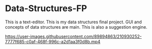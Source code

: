# Data-Structures-FP
This is a text-editor. This is my data structures final project. GUI and concepts of data structures are main. This is also a suggestion engine.


https://user-images.githubusercontent.com/89894863/210930252-7777f685-c0af-468f-996c-a2d1aa3f0d8b.mp4

